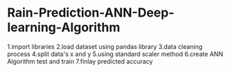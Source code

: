 # Rain-Prediction-ANN-Deep-learning-Algorithm
1.import libraries 2.load dataset using pandas library 3.data cleaning process 4.split data's x and y 5.using standard scaler method 6.create ANN Algorithm test and train 7.finlay predicted accuracy 

